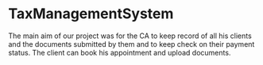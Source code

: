 # TaxManagementSystem
The main aim of our project was for the CA to keep record of all his clients and the documents submitted by them and to keep check on their payment status. The client can book his appointment and upload documents.
